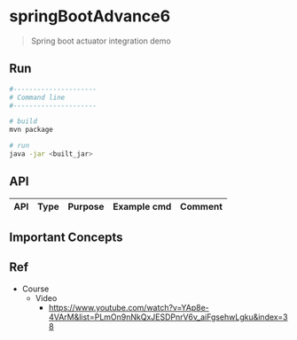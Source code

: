 # springBootAdvance6
>   Spring boot actuator integration demo

## Run
```bash
#---------------------
# Command line
#---------------------

# build
mvn package

# run
java -jar <built_jar>
```

## API

| API | Type | Purpose | Example cmd | Comment|
| ----- | -------- | ---- | ----- | ---- |

## Important Concepts

## Ref

- Course
    - Video
        - https://www.youtube.com/watch?v=YAp8e-4VArM&list=PLmOn9nNkQxJESDPnrV6v_aiFgsehwLgku&index=38